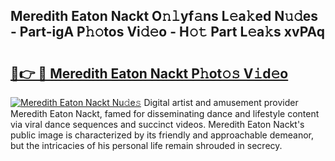 ## Meredith Eaton Nackt O𝚗𝚕yf𝚊ns L𝚎a𝚔ed N𝚞𝚍es - Part-igA P𝚑𝚘tos Vi𝚍𝚎o - H𝚘𝚝 Part L𝚎a𝚔s xvPAq

# <h2><a href="http://kfbg4h0.oniu.top/?m=Meredith+Eaton+Nackt">🔗👉 🔴 Meredith Eaton Nackt P𝚑ot𝚘𝚜 V𝚒d𝚎o</a></h2>

[![Meredith Eaton Nackt Nu𝚍e𝚜](https://i.imgur.com/0qMVB7G.gif)](http://kfbg4h0.oniu.top/?m=Meredith+Eaton+Nackt)
Digital artist and amusement provider Meredith Eaton Nackt, famed for disseminating dance and lifestyle content via viral dance sequences and succinct videos. Meredith Eaton Nackt's public image is characterized by its friendly and approachable demeanor, but the intricacies of his personal life remain shrouded in secrecy.  
